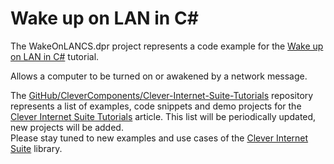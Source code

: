 # Wake up on LAN in C#

The WakeOnLANCS.dpr project represents a code example for the [Wake up on LAN in C#](https://github.com/CleverComponents/Clever-Internet-Suite-Tutorials/tree/master/.net/WakeOnLANCS) tutorial.   

Allows a computer to be turned on or awakened by a network message.   

The [GitHub/CleverComponents/Clever-Internet-Suite-Tutorials](https://github.com/CleverComponents/Clever-Internet-Suite-Tutorials) repository represents a list of examples, code snippets and demo projects for the [Clever Internet Suite Tutorials](https://www.clevercomponents.com/articles/article035/) article. This list will be periodically updated, new projects will be added.   
Please stay tuned to new examples and use cases of the [Clever Internet Suite](https://www.clevercomponents.com/products/inetsuite/) library.
